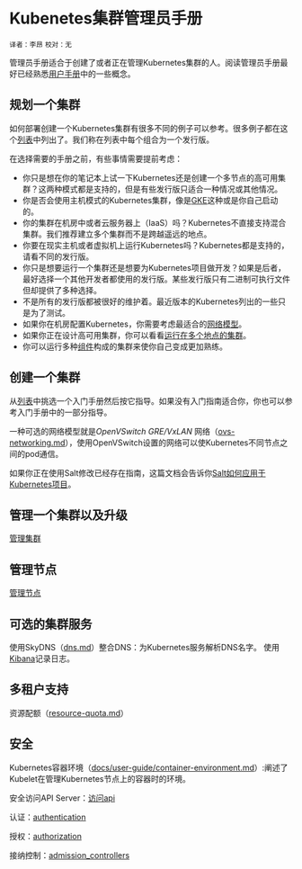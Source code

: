 # Kubenetes集群管理员手册
`译者：李昂` `校对：无`


管理员手册适合于创建了或者正在管理Kubernetes集群的人。阅读管理员手册最好已经熟悉[用户手册](http://kubernetes.io/v1.0/docs/user-guide/README.html)中的一些概念。

## 规划一个集群

如何部署创建一个Kubernetes集群有很多不同的例子可以参考。很多例子都在这个[列表](http://kubernetes.io/v1.0/docs/getting-started-guides/README.html)中列出了。我们称在列表中每个组合为一个发行版。

在选择需要的手册之前，有些事情需要提前考虑：

* 你只是想在你的笔记本上试一下Kubernetes还是创建一个多节点的高可用集群？这两种模式都是支持的，但是有些发行版只适合一种情况或其他情况。
* 你是否会使用主机模式的Kubernetes集群，像是[GKE](https://cloud.google.com/container-engine)这种或是你自己启动的。
* 你的集群在机房中或者云服务器上（IaaS）吗？Kubernetes不直接支持混合集群。我们推荐建立多个集群而不是跨越遥远的地点。
* 你要在现实主机或者虚拟机上运行Kubernetes吗？Kubernetes都是支持的，请看不同的发行版。
* 你只是想要运行一个集群还是想要为Kubernetes项目做开发？如果是后者，最好选择一个其他开发者都使用的发行版。某些发行版只有二进制可执行文件但却提供了多种选择。
* 不是所有的发行版都被很好的维护着。最近版本的Kubernetes列出的一些只是为了测试。
* 如果你在机房配置Kubernetes，你需要考虑最适合的[网络模型](http://kubernetes.io/v1.0/docs/admin/networking.html)。
* 如果你正在设计高可用集群，你可以看看[运行在多个地点的集群](http://kubernetes.io/v1.0/docs/admin/multi-cluster.html)。
* 你可以运行多种[组件](http://kubernetes.io/v1.0/docs/admin/cluster-components.html)构成的集群来使你自己变成更加熟练。

## 创建一个集群

从[列表](http://kubernetes.io/v1.0/docs/getting-started-guides/README.html)中挑选一个入门手册然后按它指导。如果没有入门指南适合你，你也可以参考入门手册中的一部分指导。

一种可选的网络模型就是*OpenVSwitch GRE/VxLAN* 网络（[ovs-networking.md](http://kubernetes.io/v1.0/docs/admin/ovs-networking.html)），使用OpenVSwitch设置的网络可以使Kubernetes不同节点之间的pod通信。

如果你正在使用Salt修改已经存在指南，这篇文档会告诉你[Salt如何应用于Kubernetes项目](http://kubernetes.io/v1.0/docs/admin/salt.html)。

## 管理一个集群以及升级

[管理集群](http://kubernetes.io/v1.0/docs/admin/cluster-management.html)

## 管理节点

[管理节点](http://kubernetes.io/v1.0/docs/admin/cluster-management.html)

## 可选的集群服务

使用SkyDNS（[dns.md](http://kubernetes.io/v1.0/docs/admin/dns.html)）整合DNS：为Kubernetes服务解析DNS名字。
使用[Kibana](http://kubernetes.io/v1.0/docs/user-guide/logging.html)记录日志。

## 多租户支持

资源配额（[resource-quota.md](http://kubernetes.io/v1.0/docs/admin/resource-quota.html)）

## 安全

Kubernetes容器环境（[docs/user-guide/container-environment.md](http://kubernetes.io/v1.0/docs/user-guide/container-environment.html)）:阐述了Kubelet在管理Kubernetes节点上的容器时的环境。

安全访问API Server：[访问api](http://kubernetes.io/v1.0/docs/admin/accessing-the-api.html)

认证：[authentication](http://kubernetes.io/v1.0/docs/admin/authentication.html)

授权：[authorization](http://kubernetes.io/v1.0/docs/admin/authorization.html)

接纳控制：[admission_controllers](http://kubernetes.io/v1.0/docs/admin/admission-controllers.html)

